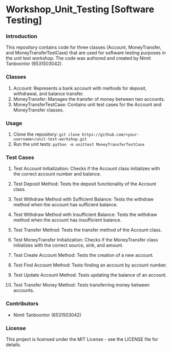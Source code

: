 # Workshop_Unit_Testing [Software Testing]
 
### Introduction
This repository contains code for three classes (Account, MoneyTransfer, and MoneyTransferTestCase) that are used for software testing purposes in the unit test workshop. The code was authored and created by Nimit Tanboontor (6531503042).

### Classes
1. Account: Represents a bank account with methods for deposit, withdrawal, and balance transfer.
2. MoneyTransfer: Manages the transfer of money between two accounts.
3. MoneyTransferTestCase: Contains unit test cases for the Account and MoneyTransfer classes.

### Usage
1. Clone the repository: `git clone https://github.com/<your-username>/unit-test-workshop.git`
2. Run the unit tests: `python -m unittest MoneyTransferTestCase`

### Test Cases
1. Test Account Initialization: Checks if the Account class initializes with the correct account number and balance.
2. Test Deposit Method: Tests the deposit functionality of the Account class.
3. Test Withdraw Method with Sufficient Balance: Tests the withdraw method when the account has sufficient balance.
4. Test Withdraw Method with Insufficient Balance: Tests the withdraw method when the account has insufficient balance.
5. Test Transfer Method: Tests the transfer method of the Account class.

6. Test MoneyTransfer Initialization: Checks if the MoneyTransfer class initializes with the correct source, sink, and amount.
7. Test Create Account Method: Tests the creation of a new account.
8. Test Find Account Method: Tests finding an account by account number.
9. Test Update Account Method: Tests updating the balance of an account.
10. Test Transfer Money Method: Tests transferring money between accounts.

### Contributors
- Nimit Tanboontor (6531503042)

### License
This project is licensed under the MIT License - see the LICENSE file for details.
